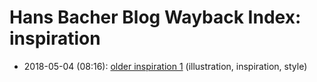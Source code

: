 # Hans Bacher Blog Wayback Index: inspiration

* 2018-05-04 (08:16): [older inspiration 1](https://web.archive.org/web/https://one1more2time3.wordpress.com/2018/05/04/older-inspiration-1/) (illustration, inspiration, style)